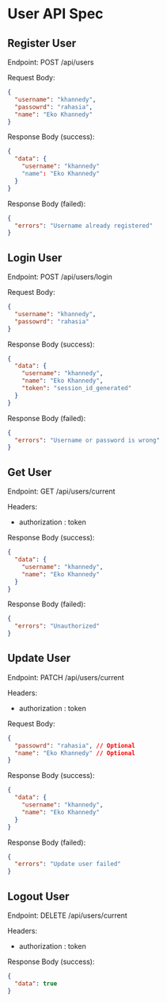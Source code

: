 # User API Spec

## Register User
Endpoint: POST /api/users

Request Body:
```json
{
  "username": "khannedy",
  "passowrd": "rahasia",
  "name": "Eko Khannedy"
}
```

Response Body (success):
```json
{
  "data": {
    "username": "khannedy"
    "name": "Eko Khannedy"
  }
}
```
Response Body (failed):
```json
{
  "errors": "Username already registered"
}
```

## Login User
Endpoint: POST /api/users/login

Request Body:
```json
{
  "username": "khannedy",
  "passowrd": "rahasia"
}
```

Response Body (success):
```json
{
  "data": {
    "username": "khannedy",
    "name": "Eko Khannedy",
    "token": "session_id_generated"
  }
}
```
Response Body (failed):
```json
{
  "errors": "Username or password is wrong"
}
```

## Get User
Endpoint: GET /api/users/current

Headers:
- authorization : token

Response Body (success):
```json
{
  "data": {
    "username": "khannedy",
    "name": "Eko Khannedy"
  }
}
```
Response Body (failed):
```json
{
  "errors": "Unauthorized"
}
```

## Update User
Endpoint: PATCH /api/users/current

Headers:
- authorization : token

Request Body:
```json
{
  "passowrd": "rahasia", // Optional
  "name": "Eko Khannedy" // Optional
}
```

Response Body (success):
```json
{
  "data": {
    "username": "khannedy",
    "name": "Eko Khannedy"
  }
}
```
Response Body (failed):
```json
{
  "errors": "Update user failed"
}
```

## Logout User
Endpoint: DELETE /api/users/current

Headers:
- authorization : token

Response Body (success):
```json
{
  "data": true
}
